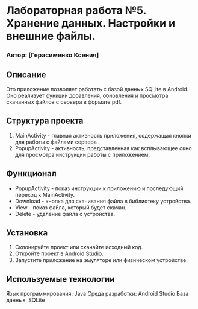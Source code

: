 # Лабораторная работа №5. Хранение данных. Настройки и внешние файлы.

### Автор: [Герасименко Ксения]
## Описание
Это приложение позволяет работать с базой данных SQLite в Android. Оно реализует функции добавления, обновления и просмотра скачанных файлов с сервера в формате pdf.

## Структура проекта
1. MainActivity - главная активность приложения, содержащая кнопки для работы с файлами сервера .
2. PopupActivity - активность, представленная как всплывающее окно для просмотра инструкции работы с приложением.

## Функционал
- PopupActivity - показ инструкции к приложению и последующий переход к MainActivity.
- Download - кнопка для скачивания файла в библиотеку устройства.
- View - показ файла, который будет скачан.
- Delete - удаление файла с устройства.
## Установка
1. Склонируйте проект или скачайте исходный код.
2. Откройте проект в Android Studio.
3. Запустите приложение на эмуляторе или физическом устройстве.
## Используемые технологии
Язык программирования: Java
Среда разработки: Android Studio
База данных: SQLite
